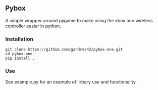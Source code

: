 ## Pybox

A simple wrapper around pygame to make using the xbox one wireless controller easier in python.
### Installation
```
git clone https://github.com/gandres42/pybox-one.git
cd pybox-one
pip install .
```

### Use
See example.py for an example of lirbary use and functionality.
